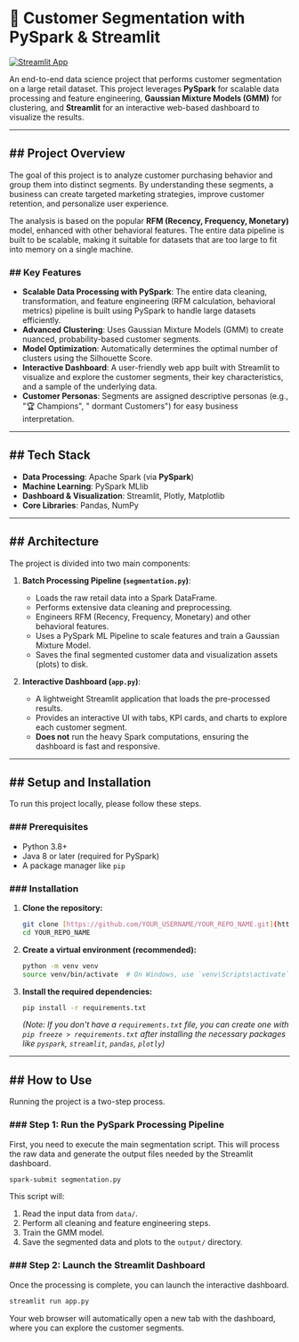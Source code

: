 # 👥 Customer Segmentation with PySpark & Streamlit

[![Streamlit App](https://static.streamlit.io/badges/streamlit_badge_black_white.svg)](https://customersegmentation-pyspark.streamlit.app)

An end-to-end data science project that performs customer segmentation on a large retail dataset. This project leverages **PySpark** for scalable data processing and feature engineering, **Gaussian Mixture Models (GMM)** for clustering, and **Streamlit** for an interactive web-based dashboard to visualize the results.

---

## ## Project Overview

The goal of this project is to analyze customer purchasing behavior and group them into distinct segments. By understanding these segments, a business can create targeted marketing strategies, improve customer retention, and personalize user experience.

The analysis is based on the popular **RFM (Recency, Frequency, Monetary)** model, enhanced with other behavioral features. The entire data pipeline is built to be scalable, making it suitable for datasets that are too large to fit into memory on a single machine.

### ## Key Features

* **Scalable Data Processing with PySpark**: The entire data cleaning, transformation, and feature engineering (RFM calculation, behavioral metrics) pipeline is built using PySpark to handle large datasets efficiently.
* **Advanced Clustering**: Uses Gaussian Mixture Models (GMM) to create nuanced, probability-based customer segments.
* **Model Optimization**: Automatically determines the optimal number of clusters using the Silhouette Score.
* **Interactive Dashboard**: A user-friendly web app built with Streamlit to visualize and explore the customer segments, their key characteristics, and a sample of the underlying data.
* **Customer Personas**: Segments are assigned descriptive personas (e.g., "🏆 Champions", " dormant Customers") for easy business interpretation.

---

## ## Tech Stack

* **Data Processing**: Apache Spark (via **PySpark**)
* **Machine Learning**: PySpark MLlib
* **Dashboard & Visualization**: Streamlit, Plotly, Matplotlib
* **Core Libraries**: Pandas, NumPy

---

## ## Architecture

The project is divided into two main components:

1.  **Batch Processing Pipeline (`segmentation.py`)**:
    * Loads the raw retail data into a Spark DataFrame.
    * Performs extensive data cleaning and preprocessing.
    * Engineers RFM (Recency, Frequency, Monetary) and other behavioral features.
    * Uses a PySpark ML Pipeline to scale features and train a Gaussian Mixture Model.
    * Saves the final segmented customer data and visualization assets (plots) to disk.

2.  **Interactive Dashboard (`app.py`)**:
    * A lightweight Streamlit application that loads the pre-processed results.
    * Provides an interactive UI with tabs, KPI cards, and charts to explore each customer segment.
    * **Does not** run the heavy Spark computations, ensuring the dashboard is fast and responsive.

---

## ## Setup and Installation

To run this project locally, please follow these steps.

### ### Prerequisites

* Python 3.8+
* Java 8 or later (required for PySpark)
* A package manager like `pip`

### ### Installation

1.  **Clone the repository:**
    ```bash
    git clone [https://github.com/YOUR_USERNAME/YOUR_REPO_NAME.git](https://github.com/YOUR_USERNAME/YOUR_REPO_NAME.git)
    cd YOUR_REPO_NAME
    ```

2.  **Create a virtual environment (recommended):**
    ```bash
    python -m venv venv
    source venv/bin/activate  # On Windows, use `venv\Scripts\activate`
    ```

3.  **Install the required dependencies:**
    ```bash
    pip install -r requirements.txt
    ```
    *(Note: If you don't have a `requirements.txt` file, you can create one with `pip freeze > requirements.txt` after installing the necessary packages like `pyspark`, `streamlit`, `pandas`, `plotly`)*

---

## ## How to Use

Running the project is a two-step process.

### ### Step 1: Run the PySpark Processing Pipeline

First, you need to execute the main segmentation script. This will process the raw data and generate the output files needed by the Streamlit dashboard.

```bash
spark-submit segmentation.py
```
This script will:
1.  Read the input data from `data/`.
2.  Perform all cleaning and feature engineering steps.
3.  Train the GMM model.
4.  Save the segmented data and plots to the `output/` directory.

### ### Step 2: Launch the Streamlit Dashboard

Once the processing is complete, you can launch the interactive dashboard.

```bash
streamlit run app.py
```

Your web browser will automatically open a new tab with the dashboard, where you can explore the customer segments.
